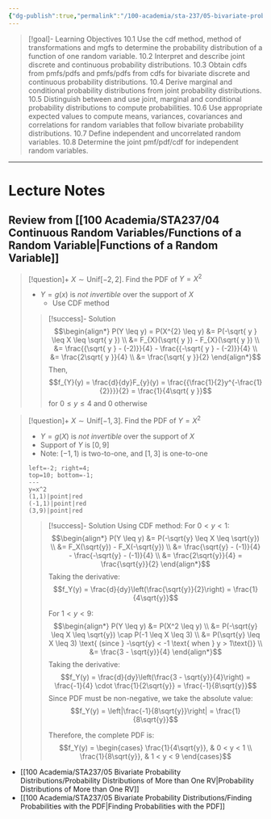 ```yaml
---
{"dg-publish":true,"permalink":"/100-academia/sta-237/05-bivariate-probability-distributions/week-10-more-transformations-and-bivariate-probability-distributions/","tags":["lecture","note","stats","university"],"created":"2024-11-17T18:21:38.429-05:00","updated":"2024-11-23T19:52:12.836-05:00"}
---
```



> [!goal]- Learning Objectives
> 10.1 Use the cdf method, method of transformations and mgfs to determine the probability distribution of a function of one random variable.
> 10.2 Interpret and describe joint discrete and continuous probability distributions.
> 10.3 Obtain cdfs from pmfs/pdfs and pmfs/pdfs from cdfs for bivariate discrete and continuous probability distributions.
> 10.4 Derive marginal and conditional probability distributions from joint probability distributions.
> 10.5 Distinguish between and use joint, marginal and conditional probability distributions to compute probabilities.
> 10.6 Use appropriate expected values to compute means, variances, covariances and correlations for random variables that follow bivariate probability distributions.
> 10.7 Define independent and uncorrelated random variables.
> 10.8 Determine the joint pmf/pdf/cdf for independent random variables.

---

# Lecture Notes

## Review from [[100 Academia/STA237/04 Continuous Random Variables/Functions of a Random Variable\|Functions of a Random Variable]]

> [!question]+ $X \sim \text{Unif}[-2, 2]$. Find the PDF of $Y = X^{2}$
> - $Y = g(x)$ is *not invertible* over the support of $X$
>     - Use CDF method
>
> > [!success]- Solution
> > $$\begin{align*}
> > P(Y \leq y) = P(X^{2} \leq y) &= P(-\sqrt{ y } \leq X \leq \sqrt{ y }) \\
> > &= F_{X}(\sqrt{ y }) - F_{X}(\sqrt{ y }) \\
> > &= \frac{{\sqrt{ y } - (-2)}}{4} - \frac{{-\sqrt{ y } - (-2)}}{4} \\
> > &= \frac{2\sqrt{ y }}{4} \\
> > &= \frac{\sqrt{ y }}{2}
> > \end{align*}$$
> > Then,
> > $$f_{Y}(y) = \frac{d}{dy}F_{y}(y) = \frac{{\frac{1}{2}y^{-\frac{1}{2}}}}{2} = \frac{1}{4\sqrt{ y }}$$
> > for $0 \leq y \leq 4$ and 0 otherwise

> [!question]+ $X \sim \text{Unif}[-1, 3]$. Find the PDF of $Y = X^2$
> - $Y = g(X)$ is *not invertible* over the support of $X$
> - Support of $Y$ is $[0, 9]$
> - Note: $[-1, 1)$ is two-to-one, and $[1,3]$ is one-to-one
>
> ```desmos-graph
> left=-2; right=4;
> top=10; bottom=-1;
> ---
> y=x^2
> (1,1)|point|red
> (-1,1)|point|red
> (3,9)|point|red
> ```
>
> > [!success]- Solution
> > Using CDF method:
> > For $0 < y < 1$:
> > $$\begin{align*}
> > P(Y \leq y) &= P(-\sqrt{y} \leq X \leq \sqrt{y}) \\
> > &= F_X(\sqrt{y}) - F_X(-\sqrt{y}) \\
> > &= \frac{\sqrt{y} - (-1)}{4} - \frac{-\sqrt{y} - (-1)}{4} \\
> > &= \frac{2\sqrt{y}}{4} = \frac{\sqrt{y}}{2}
> > \end{align*}$$
> > Taking the derivative:
> > $$f_Y(y) = \frac{d}{dy}\left(\frac{\sqrt{y}}{2}\right) = \frac{1}{4\sqrt{y}}$$
> > 
> > For $1 < y < 9$:
> > $$\begin{align*}
> > P(Y \leq y) &= P(X^2 \leq y) \\
> > &= P(-\sqrt{y} \leq X \leq \sqrt{y}) \cap P(-1 \leq X \leq 3) \\
> > &= P(\sqrt{y} \leq X \leq 3) \text{ (since } -\sqrt{y} < -1 \text{ when } y > 1\text{)} \\
> > &= \frac{3 - \sqrt{y}}{4}
> > \end{align*}$$
> > Taking the derivative:
> > $$f_Y(y) = \frac{d}{dy}\left(\frac{3 - \sqrt{y}}{4}\right) = \frac{-1}{4} \cdot \frac{1}{2\sqrt{y}} = \frac{-1}{8\sqrt{y}}$$
> > Since PDF must be non-negative, we take the absolute value:
> > $$f_Y(y) = \left|\frac{-1}{8\sqrt{y}}\right| = \frac{1}{8\sqrt{y}}$$
> > 
> > Therefore, the complete PDF is:
> > $$f_Y(y) = \begin{cases}
> > \frac{1}{4\sqrt{y}}, & 0 < y < 1 \\
> > \frac{1}{8\sqrt{y}}, & 1 < y < 9
> > \end{cases}$$

- [[100 Academia/STA237/05 Bivariate Probability Distributions/Probability Distributions of More than One RV\|Probability Distributions of More than One RV]]
- [[100 Academia/STA237/05 Bivariate Probability Distributions/Finding Probabilities with the PDF\|Finding Probabilities with the PDF]]
